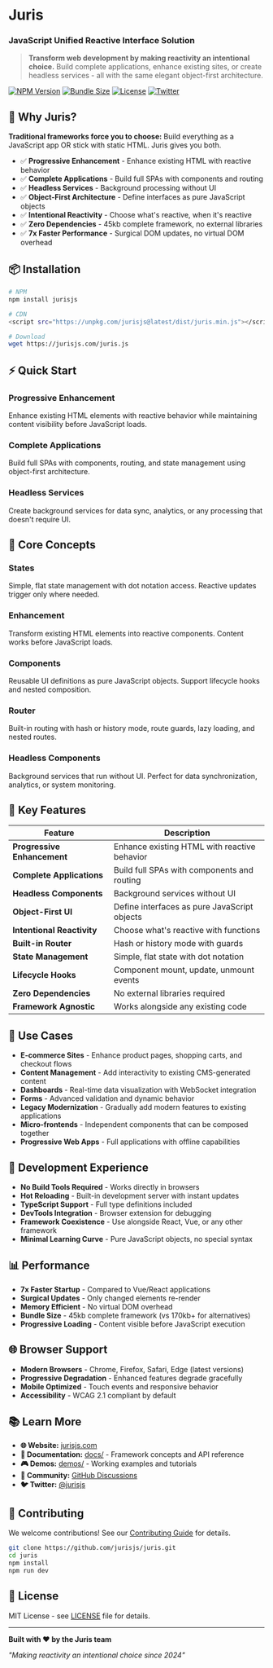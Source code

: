 # Juris
### JavaScript Unified Reactive Interface Solution

> **Transform web development by making reactivity an intentional choice.** Build complete applications, enhance existing sites, or create headless services - all with the same elegant object-first architecture.

[![NPM Version](https://img.shields.io/npm/v/jurisjs)](https://www.npmjs.com/package/jurisjs)
[![Bundle Size](https://img.shields.io/bundlephobia/minzip/jurisjs)](https://bundlephobia.com/package/jurisjs)
[![License](https://img.shields.io/github/license/jurisjs/juris)](https://github.com/jurisjs/juris/blob/main/LICENSE)
[![Twitter](https://img.shields.io/twitter/follow/jurisjs?style=social)](https://x.com/jurisjs)

## 🚀 Why Juris?

**Traditional frameworks force you to choose:** Build everything as a JavaScript app OR stick with static HTML. Juris gives you both.

- ✅ **Progressive Enhancement** - Enhance existing HTML with reactive behavior
- ✅ **Complete Applications** - Build full SPAs with components and routing  
- ✅ **Headless Services** - Background processing without UI
- ✅ **Object-First Architecture** - Define interfaces as pure JavaScript objects
- ✅ **Intentional Reactivity** - Choose what's reactive, when it's reactive
- ✅ **Zero Dependencies** - 45kb complete framework, no external libraries
- ✅ **7x Faster Performance** - Surgical DOM updates, no virtual DOM overhead

## 📦 Installation

```bash
# NPM
npm install jurisjs

# CDN
<script src="https://unpkg.com/jurisjs@latest/dist/juris.min.js"></script>

# Download
wget https://jurisjs.com/juris.js
```

## ⚡ Quick Start

### Progressive Enhancement
Enhance existing HTML elements with reactive behavior while maintaining content visibility before JavaScript loads.

### Complete Applications  
Build full SPAs with components, routing, and state management using object-first architecture.

### Headless Services
Create background services for data sync, analytics, or any processing that doesn't require UI.

## 🧬 Core Concepts

### **States**
Simple, flat state management with dot notation access. Reactive updates trigger only where needed.

### **Enhancement** 
Transform existing HTML elements into reactive components. Content works before JavaScript loads.

### **Components**
Reusable UI definitions as pure JavaScript objects. Support lifecycle hooks and nested composition.

### **Router**
Built-in routing with hash or history mode, route guards, lazy loading, and nested routes.

### **Headless Components**
Background services that run without UI. Perfect for data synchronization, analytics, or system monitoring.

## 🌟 Key Features

| Feature | Description |
|---------|-------------|
| **Progressive Enhancement** | Enhance existing HTML with reactive behavior |
| **Complete Applications** | Build full SPAs with components and routing |
| **Headless Components** | Background services without UI |
| **Object-First UI** | Define interfaces as pure JavaScript objects |
| **Intentional Reactivity** | Choose what's reactive with functions |
| **Built-in Router** | Hash or history mode with guards |
| **State Management** | Simple, flat state with dot notation |
| **Lifecycle Hooks** | Component mount, update, unmount events |
| **Zero Dependencies** | No external libraries required |
| **Framework Agnostic** | Works alongside any existing code |

## 🎯 Use Cases

- **E-commerce Sites** - Enhance product pages, shopping carts, and checkout flows
- **Content Management** - Add interactivity to existing CMS-generated content
- **Dashboards** - Real-time data visualization with WebSocket integration
- **Forms** - Advanced validation and dynamic behavior
- **Legacy Modernization** - Gradually add modern features to existing applications
- **Micro-frontends** - Independent components that can be composed together
- **Progressive Web Apps** - Full applications with offline capabilities

## 🔧 Development Experience

- **No Build Tools Required** - Works directly in browsers
- **Hot Reloading** - Built-in development server with instant updates
- **TypeScript Support** - Full type definitions included
- **DevTools Integration** - Browser extension for debugging
- **Framework Coexistence** - Use alongside React, Vue, or any other framework
- **Minimal Learning Curve** - Pure JavaScript objects, no special syntax

## 📊 Performance

- **7x Faster Startup** - Compared to Vue/React applications
- **Surgical Updates** - Only changed elements re-render
- **Memory Efficient** - No virtual DOM overhead
- **Bundle Size** - 45kb complete framework (vs 170kb+ for alternatives)
- **Progressive Loading** - Content visible before JavaScript execution

## 🌐 Browser Support

- **Modern Browsers** - Chrome, Firefox, Safari, Edge (latest versions)
- **Progressive Degradation** - Enhanced features degrade gracefully
- **Mobile Optimized** - Touch events and responsive behavior
- **Accessibility** - WCAG 2.1 compliant by default

## 📚 Learn More

- **🌐 Website:** [jurisjs.com](https://jurisjs.com)
- **📖 Documentation:** [docs/](./docs/) - Framework concepts and API reference
- **🎮 Demos:** [demos/](./demos/) - Working examples and tutorials
- **💬 Community:** [GitHub Discussions](https://github.com/jurisjs/juris/discussions)
- **🐦 Twitter:** [@jurisjs](https://x.com/jurisjs)

## 🤝 Contributing

We welcome contributions! See our [Contributing Guide](CONTRIBUTING.md) for details.

```bash
git clone https://github.com/jurisjs/juris.git
cd juris
npm install
npm run dev
```

## 📄 License

MIT License - see [LICENSE](LICENSE) file for details.

---

**Built with ❤️ by the Juris team**

*"Making reactivity an intentional choice since 2024"*